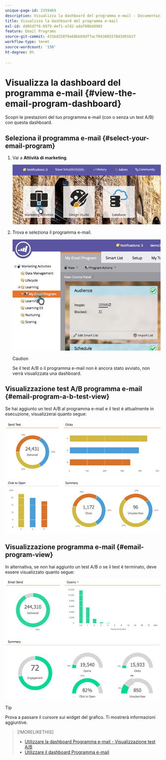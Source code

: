```yaml
---
unique-page-id: 2359469
description: Visualizza la dashboard del programma e-mail - Documentazione di Marketo - Documentazione del prodotto
title: Visualizza la dashboard del programma e-mail
exl-id: dd05d7f6-8979-4ef1-a7d2-adaf086dd903
feature: Email Programs
source-git-commit: 431bd258f9a68bbb9df7acf043085578d3d91b1f
workflow-type: tm+mt
source-wordcount: '150'
ht-degree: 0%

---
```


# Visualizza la dashboard del programma e-mail {#view-the-email-program-dashboard}

Scopri le prestazioni del tuo programma e-mail (con o senza un test A/B) con questa dashboard.

## Seleziona il programma e-mail {#select-your-email-program}

1. Vai a **Attività di marketing**.

   ![](assets/login-marketing-activities.png)

1. Trova e seleziona il programma e-mail.

   ![](assets/selectemailprogram.jpg)

   >[!CAUTION]
   >
   >Se il test A/B o il programma e-mail non è ancora stato avviato, non verrà visualizzata una dashboard.

## Visualizzazione test A/B programma e-mail {#email-program-a-b-test-view}

Se hai aggiunto un test A/B al programma e-mail e il test è attualmente in esecuzione, visualizzerai quanto segue:

![](assets/image2014-9-12-14-3a2-3a25.png)

## Visualizzazione programma e-mail {#email-program-view}

In alternativa, se non hai aggiunto un test A/B *o* se il test è terminato, deve essere visualizzato quanto segue:

![](assets/image2014-9-12-14-3a3-3a3.png)

>[!TIP]
>
>Prova a passare il cursore sui widget del grafico. Ti mostrerà informazioni aggiuntive.

>[!MORELIKETHIS]
>
>* [Utilizzare la dashboard Programma e-mail - Visualizzazione test A/B](/help/marketo/product-docs/email-marketing/email-programs/email-program-actions/email-test-a-b-test/use-the-email-program-dashboard-a-b-test-view.md)
>* [Utilizzare il dashboard Programma e-mail](/help/marketo/product-docs/email-marketing/email-programs/email-program-data/use-the-email-program-dashboard.md)

